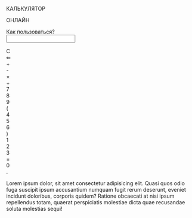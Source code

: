 <!DOCTYPE html>
<html lang="en">
<head>
    <meta charset="UTF-8">
    <meta name="viewport" content="width=device-width, initial-scale=1.0">
    <title>КАЛЬКУЛЯТОР</title>
    <style>
        @import url(style.css);
    </style>
    <link rel="preconnect" href="https://fonts.gstatic.com">
    <link
        href="https://fo 00;1,700;1,800;1,900&family=Roboto:ital,wght@0,100;0,300;0,400;0,500;0,700;0,900;1,100;1,300;1,400;1,500;1,700;1,900&display=swap"
        rel="stylesheet">
</head>
<body>
    <div class="heading">
        <div class="intro">
            <div class="logo">
                <p>КАЛЬКУЛЯТОР</p>
                <P class="logo_2">ОНЛАЙН</P>
            </div>
        </div>
        <div class="instruct">
            <a>
                Как пользоваться?
            </a>
        </div>
    </div>
    <div class="main">
        <div class="calc">
            <div class="button input">
                <form><input type="text" name="textview" readonly> </form>
            </div>
            <div class="button clean">С</div>
            <div class="button back">&lAarr;</div>
            <div class="button">+</div>
            <div class="button">-</div>
            <div class="button">&times;</div>
            <div class="button">&divide;</div>
            <div class="button">7</div>
            <div class="button">8</div>
            <div class="button">9</div>
            <div class="button">(</div>
            <div class="button">4</div>
            <div class="button">5</div>
            <div class="button">6</div>
            <div class="button">)</div>
            <div class="button">1</div>
            <div class="button">2</div>
            <div class="button">3</div>
            <div class="button equal">=</div>
            <div class="button zero">0</div>
            <div class="button">.</div>
        </div>
    </div>
    <div class="podval">
        <div class="s">
            <p>
                Lorem ipsum dolor, sit amet consectetur adipisicing elit. Quasi quos odio fuga suscipit ipsum
                accusantium numquam fugit rerum deserunt, eveniet incidunt doloribus, corporis quidem? Ratione obcaecati
                at nisi ipsum repellendus totam, quaerat perspiciatis molestiae dicta quae recusandae soluta molestias
                sequi!
            </p>
        </div>
    </div>
</body>
</html>
